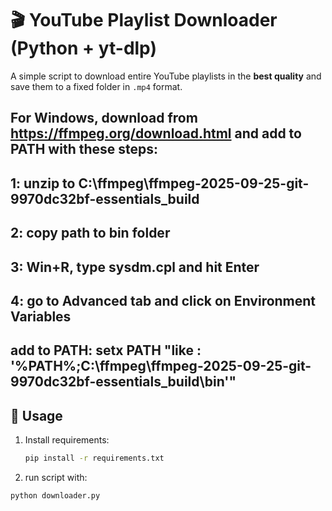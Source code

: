 # 🎬 YouTube Playlist Downloader (Python + yt-dlp)

A simple script to download entire YouTube playlists in the **best quality** 
and save them to a fixed folder in `.mp4` format.
## For Windows, download from https://ffmpeg.org/download.html and add to PATH with these steps:
 ## 1: unzip to C:\ffmpeg\ffmpeg-2025-09-25-git-9970dc32bf-essentials_build
 ## 2: copy path to bin folder
 ## 3: Win+R, type sysdm.cpl and hit Enter
 ## 4: go to Advanced tab and click on Environment Variables
 ## add to PATH: setx PATH "like : '%PATH%;C:\ffmpeg\ffmpeg-2025-09-25-git-9970dc32bf-essentials_build\bin'"


## 🚀 Usage

1. Install requirements:
   ```bash
   pip install -r requirements.txt
2. run script with:
```bash
python downloader.py
